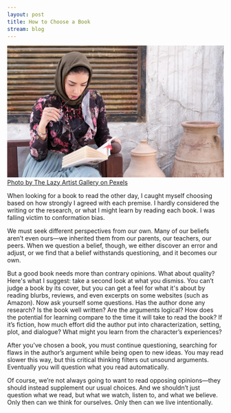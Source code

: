 ```yaml
---
layout: post
title: How to Choose a Book
stream: blog
---
```

![Woman sitting and reading a book thoughtfully](/images/woman-reading-1.jpeg)
[Photo by The Lazy Artist Gallery on Pexels](https://www.pexels.com/photo/woman-reading-a-book-1223345/)

When looking for a book to read the other day, I caught myself choosing based on how strongly I agreed with each premise. I hardly considered the writing or the research, or what I might learn by reading each book. I was falling victim to conformation bias.

We must seek different perspectives from our own. Many of our beliefs aren’t even ours—we inherited them from our parents, our teachers, our peers. When we question a belief, though, we either discover an error and adjust, or we find that a belief withstands questioning, and it becomes our own.

But a good book needs more than contrary opinions. What about quality? Here's what I suggest: take a second look at what you dismiss. You can’t judge a book by its cover, but you can get a feel for what it's about by reading blurbs, reviews, and even excerpts on some websites (such as Amazon). Now ask yourself some questions. Has the author done any research? Is the book well written? Are the arguments logical? How does the potential for learning compare to the time it will take to read the book? If it’s fiction, how much effort did the author put into characterization, setting, plot, and dialogue? What might you learn from the character’s experiences?

After you've chosen a book, you must continue questioning, searching for flaws in the author’s argument while being open to new ideas. You may read slower this way, but this critical thinking filters out unsound arguments. Eventually you will question what you read automatically.

Of course, we’re not always going to want to read opposing opinions—they should instead supplement our usual choices. And we shouldn’t just question what we read, but what we watch, listen to, and what we believe. Only then can we think for ourselves. Only then can we live intentionally.

